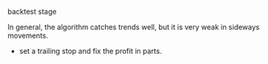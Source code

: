 backtest stage

In general, the algorithm catches trends well, but it is very weak in sideways movements. 
- set a trailing stop and fix the profit in parts.
